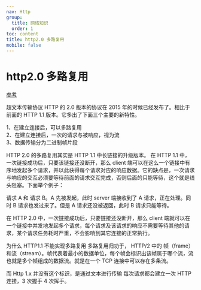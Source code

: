 ```yaml
---
nav: Http
group:
  title: 网络知识
  order: 1
toc: content
title: http2.0 多路复用
mobile: false
---
```


# http2.0 多路复用

<a href="https://juejin.cn/post/6844903796225785870" target="_blank">参考</a>

超文本传输协议 HTTP 的 2.0 版本的协议在 2015 年的时候已经发布了。相比于前面的 HTTP 1.1 版本。它多出了下面三个主要的新特性。

1、在建立连接后，可以多路复用<br/>
2、在建立连接后，一次的请求与被响应，视为流<br/>
3、数据传输分为二进制帧片段<br/>

HTTP 2.0 的多路复用其实是 HTTP 1.1 中长链接的升级版本。
在 HTTP 1.1 中，一次链接成功后，只要该链接还没断开，那么 client 端可以在这么一个链接中有序地发起多个请求，并以此获得每个请求对应的响应数据。它的缺点是，一次请求与响应的交互必须要等待前面的请求交互完成，否则后面的只能等待，这个就是线头阻塞。下面举个例子：

请求 A 和 请求 B。A 先被发起，此时 server 端接收到了 A 请求，正在处理。同时 B 请求也发过来了。但是 A 请求还没被返回，此时 B 请求只能等待。

在 HTTP 2.0 中，一次链接成功后，只要链接还没断开，那么 client 端就可以在一个链接中并发地发起多个请求，每个请求及该请求的响应不需要等待其他的请求，某个请求任务耗时严重，不会影响到其它连接的正常执行。

为什么 HTTP1.1 不能实现多路复用
多路复用归功于， HTTP/2 中的 帧（frame）和流（stream）。帧代表着最小的数据单位，每个帧会标识出该帧属于哪个流，流也就是多个帧组成的数据流。就是在一个 TCP 连接中可以存在多条流。

而 Http 1.x 并没有这个标识，是通过文本进行传输 每次请求都会建立一次 HTTP 连接，3 次握手 4 次挥手。
